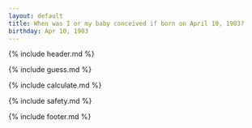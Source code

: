 ```yaml
---
layout: default
title: When was I or my baby conceived if born on April 10, 1903?
birthday: Apr 10, 1903
---
```


{% include header.md %}

{% include guess.md %}

{% include calculate.md %}

{% include safety.md %}

{% include footer.md %}




